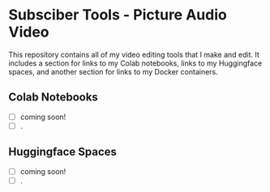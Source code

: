 # Subsciber Tools - Picture Audio Video
This repository contains all of my video editing tools that I make and edit. It includes a section for links to my Colab notebooks, links to my Huggingface spaces, and another section for links to my Docker containers.

## Colab Notebooks
- [ ] coming soon!
- [ ] .

## Huggingface Spaces
- [ ] coming soon!
- [ ] .
